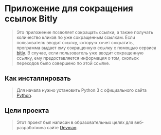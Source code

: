 
# Приложение для сокращения ссылок Bitly 

>Это приложение позволяет сокращать ссылки, а также получать количество кликов по уже сокращенным ссылкам. Если пользователь вводит ссылку, которую хочет сократить, программа выдает ему сокращенную ссылку с помощью сервиса [bitly](https://app.bitly.com/bbt2/). В случае, если пользователь уже вводит сокращенную ссылку, ему предоставляется информация о том, скольок переходов было совершено по этой ссылке.

## Как инсталлировать

>Для начала нужно установить Python 3 с официального сайта [Python](https://www.python.org/downloads/).

## Цели проекта

>Этот проект был написан в образовательных целях для веб-разработкина сайте [Devman](https://www.dvmn.org).
